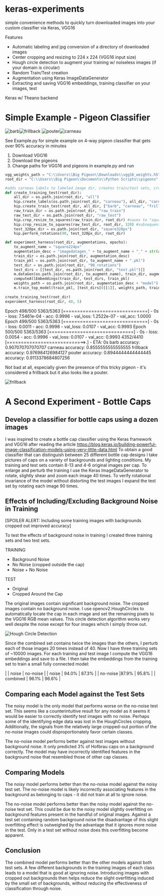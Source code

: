 # keras-experiments
simple convenience methods to quickly turn downloaded images into your custom classifier via Keras, VGG16 

Features

* Automatic labeling and jpg conversion of a directory of downloaded images
* Center cropping and resizing to 224 x 224 (VGG16 input size)
* Hough circle detection to augment your training w/ noiseless images (if your domain is circular)
* Random Train/Test creation
* Augmentation using Keras ImageDataGenerator
* Extracting and saving VGG16 embeddings, training classifier on your images, test

Keras w/ Theano backend

# Simple Example - Pigeon Classifier

![barb](barb_7.jpg?raw=true "barb")![frillback](frillback_33.jpg?raw=true "frillback")
![pouter](pouter_8.jpg?raw=true "pouter")![carneau](Carneau%20Pigeon.jpg?raw=true "carneau")

See Example.py for simple example on 4-way pigeon classifier that gets over 90% accuracy in minutes

1. Download VGG16
2. Download the pigeons
3. Change paths for VGG16 and pigeons in example.py and run

```python
vgg_weights_path = "C:\\Users\\Big Pigeon\\Downloads\\vgg16_weights.h5"
root_dir = "C:\\Users\\Big Pigeon\\Documents\\Python Scripts\\pigeons"

#adds carneau labels to labeled image dir, creates train/test sets, crop/resize all to 224 by 224
def create_training_test(root_dir):
    all_dir = os.path.join(root_dir, "all")
    hip.create_labels(os.path.join(root_dir, "carneau"), all_dir, "carneau")
    hip.create_train_test(root_dir, all_dir, ["barb", "carneau", "frillback", "pouter"], 0.2)
    raw_train_dir = os.path.join(root_dir, "raw_train")
    raw_test_dir = os.path.join(root_dir, "raw_test")
    hip.crop_resize_to_squares(raw_train_dir, root_dir) #saves to "square224px"
    hip.crop_resize_to_squares(raw_test_dir, root_dir, 320) #subsequent rotation step will resize to [224 x 224]
    test_320px_dir = os.path.join(root_dir, "square320px")
    hip.perform_rotations(90, test_320px_dir, root_dir)

def experiment_harness(root_dir, augmentations, epochs):
    to_augment_name = "square224px"
    augmentation_desc = "imagedatagen_" + to_augment_name + "_" + str(augmentations)
    train_dir = os.path.join(root_dir, augmentation_desc)
    train_pkl = os.path.join(root_dir, to_augment_name + ".pkl")
    test_dir = os.path.join(root_dir, "90_rotations")
    test_dirs = [[test_dir, os.path.join(root_dir, "test.pkl")]]
    m.dataGen(os.path.join(root_dir, to_augment_name), train_dir, augmentations)
    computeAllEmbeddings(train_dir, test_dirs, train_pkl)
    weights_path = os.path.join(root_dir, augmentation_desc + "model")
    m.train_top_model(train_pkl, [test_dirs[0][1]], weights_path, train_dir, epochs)
    
create_training_test(root_dir)
experiment_harness(root_dir, 40, 5)
```

Epoch 498/500
5363/5363 [==============================] - 0s - loss: 7.5461e-04 - acc: 0.9996 - val_loss: 1.2522e-07 - val_acc: 1.0000
Epoch 499/500
5363/5363 [==============================] - 0s - loss: 0.0011 - acc: 0.9998 - val_loss: 0.0107 - val_acc: 0.9993
Epoch 500/500
5363/5363 [==============================] - 0s - loss: 0.0054 - acc: 0.9996 - val_loss: 0.0107 - val_acc: 0.9993
4352/4410 [============================>.] - ETA: 0s
barb  accuracy:  0.907070707070707
carneau  accuracy:  0.8555555555555555
frillback  accuracy:  0.976984126984127
pouter  accuracy:  0.8944444444444445
accuracy:  0.9113378684807256

Not bad at all, especially given the presence of this tricky pigeon - it's considered a frillback but it also looks like a pouter.

![frillback](frillback_26.jpg?raw=true "frillback pouting")

# A Second Experiment - Bottle Caps

## Develop a classifier for bottle caps using a dozen images

I was inspired to create a bottle cap classifier using the Keras framework and VGG16 after reading the article https://blog.keras.io/building-powerful-image-classification-models-using-very-little-data.html 
To obtain a good classifier that can distinguish between 25 different bottle cap designs I take pictures of caps on a variety of backgrounds and lighting conditions. My training and test sets contain 8-13 and 4-6 original images per cap. To enlarge and perturb the training I use the Keras ImageDataGenerator to rotate, slightly shear and zoom each image 40 times. To verify rotational invariance of the model without distorting the test images I expand the test set by rotating each image 90 times.

## Effects of Including/Excluding Background Noise in Training

[SPOILER ALERT: Including some training images with backgrounds cropped out improved accuracy]

To test the effects of background noise in training I created three training sets and two test sets.

TRAINING
* Background Noise
* No Noise (cropped outside the cap)
* Noise + No Noise

TEST
* Original
* Cropped Around the Cap

The original images contain significant background noise. The cropped images contain no background noise. I use opencv2.HoughCircles to automatically locate the cap in each image and set the remaining pixels to the VGG16 RGB mean values. This circle detection algorithm works very well despite the noise except for four images which I simply throw out. 

![Hough Circle Detection](hough2crop.png?raw=true "Hough Circle Detection")

Since the combined set contains twice the images than the others, I perturb each of those images 20 times instead of 40. Now I have three training sets of ~10000 images.
For each training and test image I compute the VGG16 embeddings and save to a file. I then take the embeddings from the training set to train a small fully connected model:


| | noise | no-noise |
| noise | 94.0% | 87.3% |
| no-noise |87.9% | 95.8% |
| combined | 96.1% | 96.6% |

## Comparing each Model against the Test Sets

The noisy model is the only model that performs worse on the no-noise test set. This seems like a counterintuitive result for any model as it seems it would be easier to correctly identify test images with no noise. Perhaps some of the identifying edge data was lost in the HoughCircles cropping.  Additionally, the signals from the relatively large cropped-out portion of the no-noise images could disproportionately favor certain classes.

The no-noise model performs better against test images without background noise. It only predicted 3% of Hofbrau caps on a background correctly. The model may have incorrectly identified features in the background noise that resembled those of other cap classes.

## Comparing Models

The noisy model performs better than the no-noise model against the noisy test set. The no-noise model is likely incorrectly associating features in the background as belonging to caps - it did not train at all to ignore noise. 

The no-noise model performs better than the noisy model against the no-noise test set. This could be due to the noisy model slightly overfitting on background features present in the handful of original images. Against a test set containing random background noise the disadvantage of this slight overfitting effect is outweighed by the advantage that it ignores more noise in the test. Only in a test set without noise does this overfitting become apparent.

## Conclusion

The combined model performs better than the other models against both test sets. A few different backgrounds in the training images of each class leads to a model that is good at ignoring noise. Introducing images with cropped out backgrounds then helps reduce the slight overfitting induced by the small set of backgrounds, without reducing the effectiveness of classification through noise.
